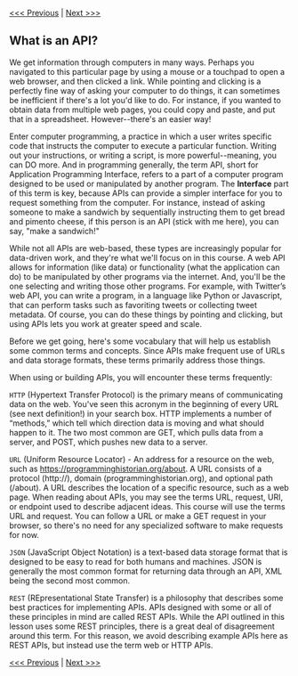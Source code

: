 [<<< Previous](introduction.md) | [Next >>>](dhbox.md)

## What is an API?

We get information through computers in many ways. Perhaps you navigated to this particular page by using a mouse or a touchpad to open a web browser, and then clicked a link. While pointing and clicking is a perfectly fine way of asking your computer to do things, it can sometimes be inefficient if there's a lot you'd like to do. For instance, if you wanted to obtain data from multiple web pages, you could copy and paste, and put that in a spreadsheet. However--there's an easier way! 

Enter computer programming, a practice in which a user writes specific code that instructs the computer to execute a particular function. Writing out your instructions, or writing a script, is more powerful--meaning, you can DO more. And in programming generally, the term API, short for Application Programming Interface, refers to a part of a computer program designed to be used or manipulated by another program. The **Interface** part of this term is key, because APIs can provide a simpler interface for you to request something from the computer. For instance, instead of asking someone to make a sandwich by sequentially instructing them to get bread and pimento cheese, if this person is an API (stick with me here), you can say, "make a sandwich!"

While not all APIs are web-based, these types are increasingly popular for data-driven work, and they're what we'll focus on in this course. A web API allows for information (like data) or functionality (what the application can do) to be manipulated by other programs via the internet. And, you'll be the one selecting and writing those other programs. For example, with Twitter’s web API, you can write a program, in a language like Python or Javascript, that can perform tasks such as favoriting tweets or collecting tweet metadata. Of course, you can do these things by pointing and clicking, but using APIs lets you work at greater speed and scale.

Before we get going, here's some vocabulary that will help us establish some common terms and concepts. Since APIs make frequent use of URLs and data storage formats, these terms primarily address those things.

When using or building APIs, you will encounter these terms frequently:

`HTTP` (Hypertext Transfer Protocol) is the primary means of communicating data on the web. You've seen this acronym in the beginning of every URL (see next definition!) in your search box. HTTP implements a number of “methods,” which tell which direction data is moving and what should happen to it. The two most common are GET, which pulls data from a server, and POST, which pushes new data to a server.

`URL` (Uniform Resource Locator) - An address for a resource on the web, such
as https://programminghistorian.org/about. A URL consists of a protocol (http://), domain (programminghistorian.org), and optional path (/about). A URL describes the location of a specific resource, such as a web page. When reading about APIs, you may see the terms URL, request, URI, or endpoint used to describe adjacent ideas. This course will use the terms URL and request. You can follow a URL or make a GET request in your browser, so there's no need for any specialized software to make requests for now.

`JSON` (JavaScript Object Notation) is a text-based data storage format that is designed to be easy to read for both humans and machines. JSON is generally the most common format for returning data through an API, XML being the second most common.

`REST` (REpresentational State Transfer) is a philosophy that describes some best practices for implementing APIs. APIs designed with some or all of these principles in mind are called REST APIs. While the API outlined in this lesson uses some REST principles, there is a great deal of disagreement around this term. For this reason, we avoid describing example APIs here as REST APIs, but instead use the term web or HTTP APIs.

[<<< Previous](introduction.md) | [Next >>>](../command-line/README.md)
